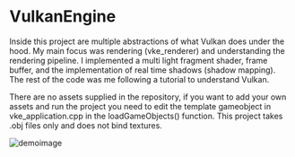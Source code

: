 # VulkanEngine
Inside this project are multiple abstractions of what Vulkan does under the hood. My main focus was rendering (vke_renderer) and understanding the rendering pipeline. I implemented a multi light fragment shader, frame buffer, and the implementation of real time shadows (shadow mapping). The rest of the code was me following a tutorial to understand Vulkan.

There are no assets supplied in the repository, if you want to add your own assets and run the project you need to edit the template gameobject in vke_application.cpp in the loadGameObjects() function. This project takes .obj files only and does not bind textures.

![demoimage](https://user-images.githubusercontent.com/38144873/204107921-c03d1065-0d96-4def-8a61-ee9516a267bd.png)
